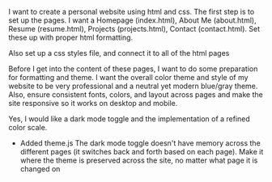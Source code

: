 I want to create a personal website using html and css. The first step is to set up the pages. I want a Homepage (index.html), About Me (about.html), Resume (resume.html), Projects (projects.html), Contact (contact.html). Set these up with proper html formatting.

Also set up a css styles file, and connect it to all of the html pages

Before I get into the content of these pages, I want to do some preparation for formatting and theme. I want the overall color theme and style of my website to be very professional and a neutral yet modern blue/gray theme. Also, ensure consistent fonts, colors, and layout across pages and make the site responsive so it works on desktop and mobile.

Yes, I would like a dark mode toggle and the implementation of a refined color scale.
 - Added theme.js
The dark mode toggle doesn't have memory across the different pages (it switches back and forth based on each page). Make it where the theme is preserved across the site, no matter what page it is changed on
